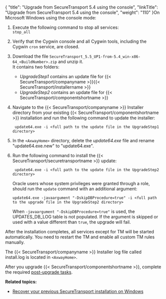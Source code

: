 {
    "title": "Upgrade from SecureTransport 5.4 using the console",
    "linkTitle": "Upgrade from SecureTransport 5.4 using the console",
    "weight": "110"
}On Microsoft Windows using the console mode:

1.  Execute the following command to stop all services:  
    `stop_all`

2.  Verify that the Cygwin console and all Cygwin tools, including the Cygwin `cron` service, are closed.

3.  Download the file `SecureTransport_5.5_UP1-from-5.4_win-x86-64_<BuildNumber>.zip` and unzip it.  
    It contains two folders:  
    -   *UpgradeStep1* contains an update file for {{< SecureTransport/companyname >}}{{< SecureTransport/installername >}}
    -   *UpgradeStep2* contains an update file for {{< SecureTransport/componentshortname >}}

4.  Navigate to the {{< SecureTransport/companyname >}} Installer directory from your existing {{< SecureTransport/componentshortname >}} installation and run the following command to update the installer:  


         update64.exe -i <full path to the update file in the UpgradeStep1 directory>

5.  In the `<AxwayHome>` directory, delete the *update64.exe* file and rename "update64.exe.new" to "update64.exe".

6.  Run the following command to install the {{< SecureTransport/securetransportname >}} update:  


         update64.exe -i <full path to the update file in the UpgradeStep2 directory>

      
    Oracle users whose system privileges were granted through a role, should run the `update` command with an additional argument:

        update64.exe -javaargument "-DskipDBProcedure=true" -i <full path to the upgrade file in the UpgradeStep2 directory>

      
    When `-javaargument "-DskipDBProcedure=true"` is used, the UPDATES\_DB\_LOG table is not populated. If the argument is skipped or used with a value different than `true`, the upgrade will fail.

After the installation completes, all services except for TM will be started automatically. You need to restart the TM and enable all custom TM rules manually.

The {{< SecureTransport/companyname  >}} Installer log file called install.log is located in `<AxwayHome>`.

After you upgrade {{< SecureTransport/componentshortname  >}}, complete the required [post-upgrade tasks](../../../post-upgrade-tasks).

**Related topics:**

-   [Recover your previous SecureTransport installation on Windows](../../../recover-previous-installation-win)
